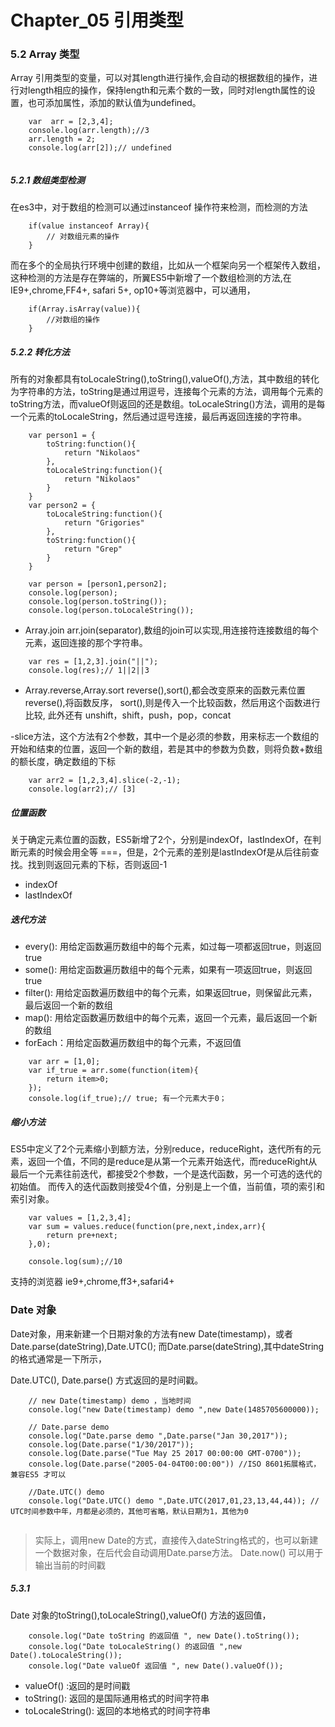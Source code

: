 # Chapter_05 引用类型
### 5.2 Array 类型
Array 引用类型的变量，可以对其length进行操作,会自动的根据数组的操作，进行对length相应的操作，保持length和元素个数的一致，同时对length属性的设置，也可添加属性，添加的默认值为undefined。

```
    var  arr = [2,3,4];
    console.log(arr.length);//3
    arr.length = 2;
    console.log(arr[2]);// undefined
    
```

##### 5.2.1 数组类型检测
在es3中，对于数组的检测可以通过instanceof 操作符来检测，而检测的方法
```
    if(value instanceof Array){
        // 对数组元素的操作
    }

```
而在多个的全局执行环境中创建的数组，比如从一个框架向另一个框架传入数组，这种检测的方法是存在弊端的，所翼ES5中新增了一个数组检测的方法,在IE9+,chrome,FF4+, safari 5+, op10+等浏览器中，可以通用，
```
    if(Array.isArray(value)){
        //对数组的操作
    }
```

##### 5.2.2 转化方法
所有的对象都具有toLocaleString(),toString(),valueOf(),方法，其中数组的转化为字符串的方法，toString是通过用逗号，连接每个元素的方法，调用每个元素的toString方法，而valueOf则返回的还是数组。toLocaleString()方法，调用的是每一个元素的toLocaleString，然后通过逗号连接，最后再返回连接的字符串。

```
    var person1 = {
        toString:function(){
            return "Nikolaos"
        },
        toLocaleString:function(){
            return "Nikolaos"
        }
    }
    var person2 = {
        toLocaleString:function(){
            return "Grigories"
        },
        toString:function(){
            return "Grep"
        }
    }

    var person = [person1,person2];
    console.log(person);
    console.log(person.toString());
    console.log(person.toLocaleString());
```

- Array.join
arr.join(separator),数组的join可以实现,用连接符连接数组的每个元素，返回连接的那个字符串。
```
    var res = [1,2,3].join("||");
    console.log(res);// 1||2||3
```

- Array.reverse,Array.sort
reverse(),sort(),都会改变原来的函数元素位置
reverse(),将函数反序，
sort(),则是传入一个比较函数，然后用这个函数进行比较,
此外还有 unshift，shift，push，pop，concat

-slice方法，这个方法有2个参数，其中一个是必须的参数，用来标志一个数组的开始和结束的位置，返回一个新的数组，若是其中的参数为负数，则将负数+数组的额长度，确定数组的下标
```
    var arr2 = [1,2,3,4].slice(-2,-1);
    console.log(arr2);// [3]
```

##### 位置函数
关于确定元素位置的函数，ES5新增了2个，分别是indexOf，lastIndexOf，在判断元素的时候会用全等 ===，但是，2个元素的差别是lastIndexOf是从后往前查找。找到则返回元素的下标，否则返回-1
- indexOf
- lastIndexOf

##### 迭代方法
- every(): 用给定函数遍历数组中的每个元素，如过每一项都返回true，则返回true
- some(): 用给定函数遍历数组中的每个元素，如果有一项返回true，则返回true
- filter(): 用给定函数遍历数组中的每个元素，如果返回true，则保留此元素，最后返回一个新的数组
- map(): 用给定函数遍历数组中的每个元素，返回一个元素，最后返回一个新的数组
- forEach：用给定函数遍历数组中的每个元素，不返回值

```
    var arr = [1,0];
    var if_true = arr.some(function(item){
        return item>0;
    });
    console.log(if_true);// true; 有一个元素大于0；
```

##### 缩小方法
ES5中定义了2个元素缩小到额方法，分别reduce，reduceRight，迭代所有的元素，返回一个值，不同的是reduce是从第一个元素开始迭代，而reduceRight从最后一个元素往前迭代，都接受2个参数，一个是迭代函数，另一个可选的迭代的初始值。
而传入的迭代函数则接受4个值，分别是上一个值，当前值，项的索引和索引对象。
```
    var values = [1,2,3,4];
    var sum = values.reduce(function(pre,next,index,arr){
        return pre+next;
    },0);

    console.log(sum);//10
```

支持的浏览器 ie9+,chrome,ff3+,safari4+ 

### Date 对象
Date对象，用来新建一个日期对象的方法有new Date(timestamp)，或者Date.parse(dateString),Date.UTC(); 而Date.parse(dateString),其中dateString的格式通常是一下所示，

Date.UTC(), Date.parse() 方式返回的是时间戳。
```
    // new Date(timestamp) demo ，当地时间
    console.log("new Date(timestamp) demo ",new Date(1485705600000));

    // Date.parse demo
    console.log("Date.parse demo ",Date.parse("Jan 30,2017"));
    console.log(Date.parse("1/30/2017"));
    console.log(Date.parse("Tue May 25 2017 00:00:00 GMT-0700"));
    console.log(Date.parse("2005-04-04T00:00:00")) //ISO 8601拓展格式，兼容ES5 才可以

    //Date.UTC() demo
    console.log("Date.UTC() demo ",Date.UTC(2017,01,23,13,44,44)); // UTC时间参数中年，月都是必须的，其他可省略，默认日期为1，其他为0
    
```

> 实际上，调用new Date的方式，直接传入dateString格式的，也可以新建一个数据对象，在后代会自动调用Date.parse方法。
> Date.now() 可以用于输出当前的时间戳

##### 5.3.1
Date 对象的toString(),toLocaleString(),valueOf() 方法的返回值，
```
    console.log("Date toString 的返回值 ", new Date().toString());
    console.log("Date toLocaleString() 的返回值 ",new Date().toLocaleString());
    console.log("Date valueOf 返回值 ", new Date().valueOf());
```

- valueOf() :返回的是时间戳
- toString(): 返回的是国际通用格式的时间字符串
- toLocaleString(): 返回的本地格式的时间字符串